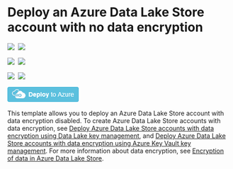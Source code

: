 # Deploy an Azure Data Lake Store account with no data encryption

<IMG SRC="https://azurequickstartsservice.blob.core.windows.net/badges/101-data-lake-store-no-encryption/PublicLastTestDate.svg" />&nbsp;
<IMG SRC="https://azurequickstartsservice.blob.core.windows.net/badges/101-data-lake-store-no-encryption/PublicDeployment.svg" />&nbsp;

<IMG SRC="https://azurequickstartsservice.blob.core.windows.net/badges/101-data-lake-store-no-encryption/FairfaxLastTestDate.svg" />&nbsp;
<IMG SRC="https://azurequickstartsservice.blob.core.windows.net/badges/101-data-lake-store-no-encryption/FairfaxDeployment.svg" />&nbsp;

<IMG SRC="https://azurequickstartsservice.blob.core.windows.net/badges/101-data-lake-store-no-encryption/BestPracticeResult.svg" />&nbsp;
<IMG SRC="https://azurequickstartsservice.blob.core.windows.net/badges/101-data-lake-store-no-encryption/CredScanResult.svg" />&nbsp;

<a href="https://portal.azure.com/#create/Microsoft.Template/uri/https%3A%2F%2Fraw.githubusercontent.com%2FAzure%2Fazure-quickstart-templates%2Fmaster%2F101-data-lake-store-no-encryption%2Fazuredeploy.json" target="_blank">
    <img src="https://raw.githubusercontent.com/Azure/azure-quickstart-templates/master/1-CONTRIBUTION-GUIDE/images/deploytoazure.png"/>
</a>

This template allows you to deploy an Azure Data Lake Store account with data encryption disabled. To create Azure Data Lake Store accounts with data encryption, see [Deploy Azure Data Lake Store accounts with data encryption using Data Lake key management](https://azure.microsoft.com/resources/templates/101-data-lake-store-encryption-adls/), and [Deploy Azure Data Lake Store accounts with data encryption using Azure Key Vault key management](https://azure.microsoft.com/resources/templates/101-data-lake-store-encryption-key-vault/). For more information about data encryption, see [Encryption of data in Azure Data Lake Store](https://docs.microsoft.com/azure/data-lake-store/data-lake-store-encryption).

